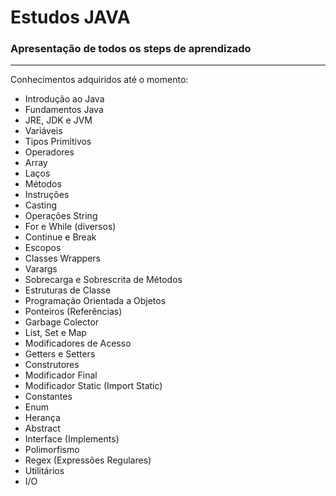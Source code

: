 # Estudos JAVA

### **Apresentação de todos os steps de aprendizado** 

<hr/>
Conhecimentos adquiridos até o momento:

- Introdução ao Java
- Fundamentos Java
- JRE, JDK e JVM
- Variáveis
- Tipos Primitivos
- Operadores
- Array
- Laços
- Métodos
- Instruções
- Casting
- Operações String
- For e While (diversos)
- Continue e Break
- Escopos
- Classes Wrappers
- Varargs
- Sobrecarga e Sobrescrita de Métodos
- Estruturas de Classe
- Programação Orientada a Objetos
- Ponteiros (Referências)
- Garbage Colector
- List, Set e Map
- Modificadores de Acesso
- Getters e Setters
- Construtores
- Modificador Final
- Modificador Static (Import Static)
- Constantes
- Enum
- Herança
- Abstract
- Interface (Implements)
- Polimorfismo
- Regex (Expressões Regulares)
- Utilitários
- I/O